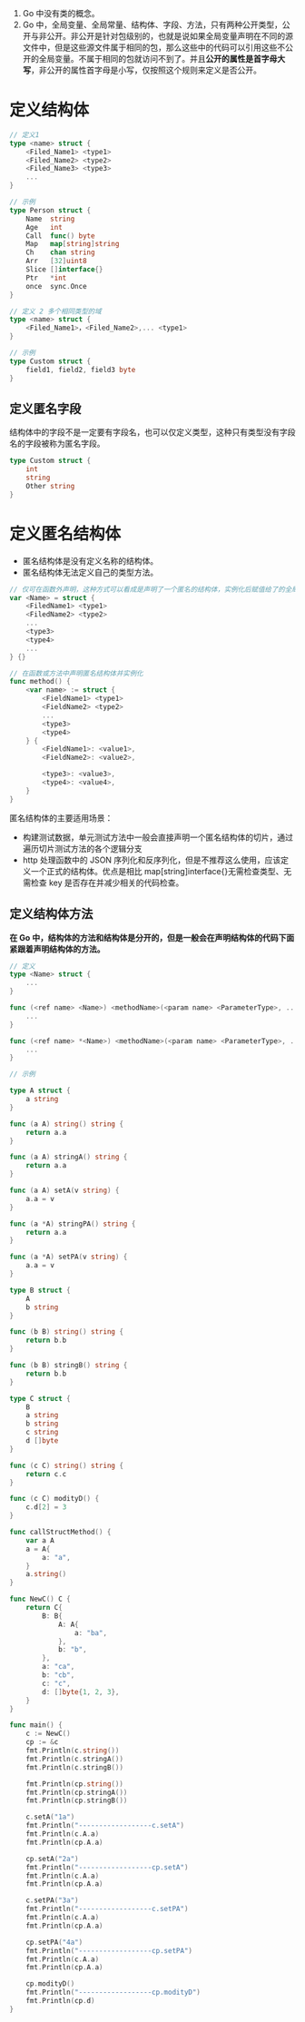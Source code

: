 1. Go 中没有类的概念。
2. Go 中，全局变量、全局常量、结构体、字段、方法，只有两种公开类型，公开与非公开。非公开是针对包级别的，也就是说如果全局变量声明在不同的源文件中，但是这些源文件属于相同的包，那么这些中的代码可以引用这些不公开的全局变量。不属于相同的包就访问不到了。并且**公开的属性是首字母大写**，非公开的属性首字母是小写，仅按照这个规则来定义是否公开。

# 定义结构体
```go
// 定义1
type <name> struct {
    <Filed_Name1> <type1>
    <Filed_Name2> <type2>
    <Filed_Name3> <type3>
    ...
}

// 示例
type Person struct {
    Name  string
    Age   int
    Call  func() byte
    Map   map[string]string
    Ch    chan string
    Arr   [32]uint8
    Slice []interface{}
    Ptr   *int
    once  sync.Once
}

// 定义 2 多个相同类型的域
type <name> struct {
    <Filed_Name1>，<Filed_Name2>,... <type1>
}

// 示例
type Custom struct {
    field1, field2, field3 byte
}

```

## 定义匿名字段
结构体中的字段不是一定要有字段名，也可以仅定义类型，这种只有类型没有字段名的字段被称为匿名字段。
```go
type Custom struct {
    int
    string
    Other string
}
```

# 定义匿名结构体
- 匿名结构体是没有定义名称的结构体。
- 匿名结构体无法定义自己的类型方法。
```go
// 仅可在函数外声明，这种方式可以看成是声明了一个匿名的结构体，实例化后赋值给了的全局变量
var <Name> = struct {
    <FiledName1> <type1>
    <FiledName2> <type2>
    ...
    <type3>
    <type4>
    ...
} {}

// 在函数或方法中声明匿名结构体并实例化
func method() {
    <var name> := struct {
        <FieldName1> <type1>
        <FieldName2> <type2>
        ...
        <type3>
        <type4>
    } {
        <FieldName1>: <value1>,
        <FieldName2>: <value2>,

        <type3>: <value3>,
        <type4>: <value4>,
    }
}
```
匿名结构体的主要适用场景：
- 构建测试数据，单元测试方法中一般会直接声明一个匿名结构体的切片，通过遍历切片测试方法的各个逻辑分支
- http 处理函数中的 JSON 序列化和反序列化，但是不推荐这么使用，应该定义一个正式的结构体。优点是相比 map[string]interface{}无需检查类型、无需检查 key 是否存在并减少相关的代码检查。

## 定义结构体方法
**在 Go 中，结构体的方法和结构体是分开的，但是一般会在声明结构体的代码下面紧跟着声明结构体的方法。**
```go
// 定义
type <Name> struct {
    ...
}

func (<ref name> <Name>) <methodName>(<param name> <ParameterType>, ...) (<return name> <return type>) {
    ...
}

func (<ref name> *<Name>) <methodName>(<param name> <ParameterType>, ...) (<return name> <return type>) {
    ...
}

// 示例

type A struct {
    a string
}

func (a A) string() string {
    return a.a
}

func (a A) stringA() string {
    return a.a
}

func (a A) setA(v string) {
    a.a = v
}

func (a *A) stringPA() string {
    return a.a
}

func (a *A) setPA(v string) {
    a.a = v
}

type B struct {
    A
    b string
}

func (b B) string() string {
    return b.b
}

func (b B) stringB() string {
    return b.b
}

type C struct {
    B
    a string
    b string
    c string
    d []byte
}

func (c C) string() string {
    return c.c
}

func (c C) modityD() {
    c.d[2] = 3
}

func callStructMethod() {
    var a A
    a = A{
        a: "a",
    }
    a.string()
}

func NewC() C {
    return C{
        B: B{
            A: A{
                a: "ba",
            },
            b: "b",
        },
        a: "ca",
        b: "cb",
        c: "c",
        d: []byte{1, 2, 3},
    }
}

func main() {
    c := NewC()
    cp := &c
    fmt.Println(c.string())
    fmt.Println(c.stringA())
    fmt.Println(c.stringB())

    fmt.Println(cp.string())
    fmt.Println(cp.stringA())
    fmt.Println(cp.stringB())

    c.setA("1a")
    fmt.Println("------------------c.setA")
    fmt.Println(c.A.a)
    fmt.Println(cp.A.a)

    cp.setA("2a")
    fmt.Println("------------------cp.setA")
    fmt.Println(c.A.a)
    fmt.Println(cp.A.a)

    c.setPA("3a")
    fmt.Println("------------------c.setPA")
    fmt.Println(c.A.a)
    fmt.Println(cp.A.a)

    cp.setPA("4a")
    fmt.Println("------------------cp.setPA")
    fmt.Println(c.A.a)
    fmt.Println(cp.A.a)

    cp.modityD()
    fmt.Println("------------------cp.modityD")
    fmt.Println(cp.d)
}
```



